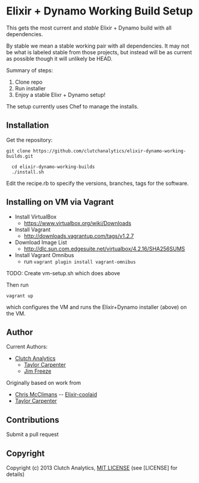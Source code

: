 # Elixir + Dynamo Working Build Setup

This gets the most current and *stable* Elixir + Dynamo build with all dependencies.

By stable we mean a stable working pair with all dependencies.  It may not be
what is labeled stable from those projects, but instead will be as current as
possible though it will unlikely be HEAD.

Summary of steps:
 1. Clone repo
 2. Run installer
 3. Enjoy a stable Elixr + Dynamo setup!

The setup currently uses Chef to manage the installs.

Installation
-----

Get the repository:
```
git clone https://github.com/clutchanalytics/elixir-dynamo-working-builds.git
```

```
  cd elixir-dynamo-working-builds
  ./install.sh
```

Edit the recipe.rb to specify the versions, branches, tags for the software.

Installing on VM via Vagrant
----------------------------

 * Install VirtualBox
   - https://www.virtualbox.org/wiki/Downloads
 * Install Vagrant 
   - http://downloads.vagrantup.com/tags/v1.2.7
 * Download Image List
   - http://dlc.sun.com.edgesuite.net/virtualbox/4.2.16/SHA256SUMS
 * Install Vagrant Omnibus
   - run ```vagrant plugin install vagrant-omnibus```

TODO: Create vm-setup.sh which does above

Then run

```
vagrant up
```

which configures the VM and runs the Elixir+Dynamo installer (above) on the VM.

Author
------

Current Authors:
 * [Clutch Analytics](https://github.com/clutchanalytics/)
   - [Taylor Carpenter](https://github.com/taylor)
   - [Jim Freeze](https://github.com/jfreeze/)

Originally based on work from
 * [Chris McClimans](https://github.com/hh) -- [Elixir-coolaid](https://github.com/codcafe/elixir-coolaid)
 * [Taylor Carpenter](https://github.com/taylor)

Contributions
-------------

Submit a pull request

Copyright
---------

Copyright (c) 2013 Clutch Analytics, [MIT LICENSE](https://github.com/clutchanalytics/elixir-dynamo-working-builds/LICENSE) (see [LICENSE] for details)

